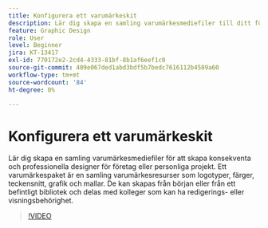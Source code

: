 ```yaml
---
title: Konfigurera ett varumärkeskit
description: Lär dig skapa en samling varumärkesmediefiler till ditt företag eller dina personliga projekt
feature: Graphic Design
role: User
level: Beginner
jira: KT-13417
exl-id: 770172e2-2cd4-4333-81bf-8b1af6eef1c0
source-git-commit: 409e067ded1abd3bdf5b7bedc7616112b4589a60
workflow-type: tm+mt
source-wordcount: '84'
ht-degree: 0%

---
```


# Konfigurera ett varumärkeskit

Lär dig skapa en samling varumärkesmediefiler för att skapa konsekventa och professionella designer för företag eller personliga projekt. Ett varumärkespaket är en samling varumärkesresurser som logotyper, färger, teckensnitt, grafik och mallar. De kan skapas från början eller från ett befintligt bibliotek och delas med kolleger som kan ha redigerings- eller visningsbehörighet.

>[!VIDEO](https://video.tv.adobe.com/v/3420218?quality=12&learn=on&hidetitle=true)
